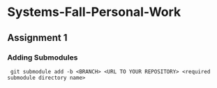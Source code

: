 # Systems-Fall-Personal-Work

## Assignment 1

### Adding Submodules

` git submodule add -b <BRANCH> <URL TO YOUR REPOSITORY> <required submodule directory name>`
